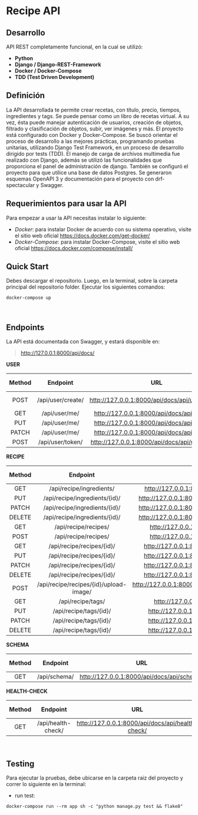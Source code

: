 # Recipe API



## Desarrollo

API REST completamente funcional, en la cual se utilizó:
* **Python**
* **Django / Django-REST-Framework**
* **Docker / Docker-Compose**
* **TDD (Test Driven Development)**



## Definición

La API desarrollada te permite crear recetas, con título, precio, tiempos, ingredientes y tags. Se puede pensar como un libro de recetas virtual.
A su vez, ésta puede manejar autenticación de usuarios, creación de objetos, filtrado y clasificación de objetos, subir, ver imágenes y más.
El proyecto está configurado con Docker y Docker-Compose.
Se buscó orientar el proceso de desarrollo a las mejores prácticas, programando pruebas unitarias, utilizando Django Test Framework, en un proceso de desarrollo dirigido por tests (TDD). 
El manejo de carga de archivos multimedia fue realizado con Django, además se utilizó las funcionalidades que proporciona el panel de administración de django.
También se configuró el proyecto para que utilice una base de datos Postgres.
Se generaron esquemas OpenAPI 3 y documentación para el proyecto con drf-spectacular y Swagger.



## Requerimientos para usar la API

Para empezar a usar la API necesitas instalar lo siguiente:

* *Docker*: para instalar Docker de acuerdo con su sistema operativo, visite el sitio web oficial https://docs.docker.com/get-docker/
* *Docker-Compose*: para instalar Docker-Compose, visite el sitio web oficial https://docs.docker.com/compose/install/



## Quick Start

Debes descargar el repositorio. Luego, en la terminal, sobre la carpeta principal del repositorio folder. Ejecutar los siguientes comandos:


```console
docker-compose up
```

&nbsp;

## Endpoints

La API está documentada con Swagger, y estará disponible en: 
> http://127.0.0.1:8000/api/docs/





**USER**

| Method      | Endpoint        |                 URL                  | Required body  |
|:-----------:|:---------------:|:------------------------------------:|:--------------:|
|     POST     | /api/user/create/    |http://127.0.0.1:8000/api/docs/api/user/create/    |  Only param   |
|     GET     | /api/user/me/     | http://127.0.0.1:8000/api/docs/api/user/me/     |   Yes           |
|     PUT    | /api/user/me/     | http://127.0.0.1:8000/api/docs/api/user/me/    |   Yes          |
|     PATCH     | /api/user/me/     | http://127.0.0.1:8000/api/docs/api/user/me/    |   Yes          |
|     POST  | /api/user/token/ | http://127.0.0.1:8000/api/docs/api/user/token/ |   Yes   |

**RECIPE**

| Method      | Endpoint        |                 URL                  | Required body  |
|:-----------:|:---------------:|:------------------------------------:|:--------------:|
|     GET     | ​/api​/recipe​/ingredients​/    | http://127.0.0.1:8000/api/docs​/api​/recipe​/ingredients​/   |   Yes   |
|     PUT     | /api/recipe/ingredients/{id}/    | http://127.0.0.1:8000/api/docs/api/recipe/ingredients/{id}/    |   Yes           |
|     PATCH     | /api/recipe/ingredients/{id}/    | http://127.0.0.1:8000/api/docs/api/recipe/ingredients/{id}/    |   Yes           |
|     DELETE     | /api/recipe/ingredients/{id}/    | http://127.0.0.1:8000/api/docs/api/recipe/ingredients/{id}/    |   Yes           |
|     GET    | /api/recipe/recipes/     | http://127.0.0.1:8000/api/docs/api/recipe/recipes/    |   Yes          |
|     POST    | /api/recipe/recipes/    | http://127.0.0.1:8000/api/docs/api/recipe/recipes/    |   Yes          |
|     GET     | /api​/recipe​/recipes​/{id}​/     | http://127.0.0.1:8000/api/docs​/api​/recipe​/recipes​/{id}​/    |   Yes          |
|     PUT     | /api​/recipe​/recipes​/{id}​/     | http://127.0.0.1:8000/api/docs​/api​/recipe​/recipes​/{id}​/    |   Yes          |
|     PATCH     | /api​/recipe​/recipes​/{id}​/     | http://127.0.0.1:8000/api/docs​/api​/recipe​/recipes​/{id}​/    |   Yes          |
|     DELETE     | /api​/recipe​/recipes​/{id}​/     | http://127.0.0.1:8000/api/docs​/api​/recipe​/recipes​/{id}​/    |   Yes          |
|     POST  | /api/recipe/recipes/{id}/upload-image/ | http://127.0.0.1:8000/api/docs/api/recipe/recipes/{id}/upload-image/ |   Yes   |
|     GET  | /api​/recipe​/tags​/ | http://127.0.0.1:8000/api/docs​/api​/recipe​/tags​/ |   Yes   |
|     PUT  | ​/api​/recipe​/tags​/{id}​/ | http://127.0.0.1:8000/api/docs​/api​/recipe​/tags​/{id}​/ |   Yes   |
|     PATCH  | ​/api​/recipe​/tags​/{id}​/ | http://127.0.0.1:8000/api/docs​/api​/recipe​/tags​/{id}​/ |   Yes   |
|     DELETE  | ​/api​/recipe​/tags​/{id}​/ | http://127.0.0.1:8000/api/docs​/api​/recipe​/tags​/{id}​/ |   Yes   |


**SCHEMA**

| Method      | Endpoint        |                 URL                  | Required body  |
|:-----------:|:---------------:|:------------------------------------:|:--------------:|
|     GET     | /api/schema/     |http://127.0.0.1:8000/api/docs/api/schema/    |   No   |


**HEALTH-CHECK**

| Method      | Endpoint        |                 URL                  | Required body  |
|:-----------:|:---------------:|:------------------------------------:|:--------------:|
|     GET     | /api/health-check/   |http://127.0.0.1:8000/api/docs/api/health-check/   |   No   |



&nbsp;


## Testing

Para ejecutar la pruebas, debe ubicarse en la carpeta raiz del proyecto y correr lo siguiente en la terminal:

* run  test:
```console
docker-compose run --rm app sh -c "python manage.py test && flake8"
```
